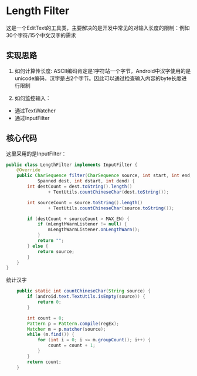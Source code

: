 # Length Filter 
这是一个EditText的工具类，主要解决的是开发中常见的对输入长度的限制：例如30个字符/15个中文汉字的需求

## 实现思路
1. 如何计算传长度: ASCII编码肯定是1字符站一个字节，Android中汉字使用的是unicode编码，汉字是占2个字节。因此可以通过检查输入内容的byte长度进行限制

2. 如何监控输入：

 - 通过TextWatcher
 - 通过InputFilter

## 核心代码
这里采用的是InputFilter：
``` java
public class LengthFilter implements InputFilter {
    @Override
    public CharSequence filter(CharSequence source, int start, int end,
            Spanned dest, int dstart, int dend) {
        int destCount = dest.toString().length()
                + TextUtils.countChineseChar(dest.toString());

        int sourceCount = source.toString().length()
                + TextUtils.countChineseChar(source.toString());

        if (destCount + sourceCount > MAX_EN) {
            if (mLengthWarnListener != null) {
                mLengthWarnListener.onLengthWarn();
            }
            return "";
        } else {
            return source;
        }
    }
}
```

统计汉字
``` java
    public static int countChineseChar(String source) {
        if (android.text.TextUtils.isEmpty(source)) {
            return 0;
        }

        int count = 0;
        Pattern p = Pattern.compile(regEx);
        Matcher m = p.matcher(source);
        while (m.find()) {
            for (int i = 0; i <= m.groupCount(); i++) {
                count = count + 1;
            }
        }
        return count;
    }
```